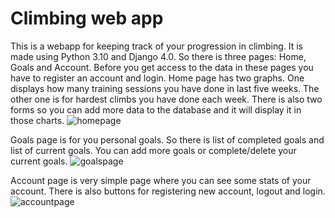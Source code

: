 # Climbing web app
This is a webapp for keeping track of your progression in climbing. It is made using Python 3.10 and Django 4.0. So there is three pages: Home, Goals and Account. Before you get 
access to the data in these pages you have to register an account and login. Home page has two graphs. One displays how many training sessions you have done in last five weeks.
The other one is for hardest climbs you have done each week. There is also two forms so you can add more data to the database and it will display it in those charts. 
![homepage](https://user-images.githubusercontent.com/55877751/150635464-b2f46633-cd2d-40f4-982c-b447dc7ccb5b.png)

Goals page is for you personal goals. So there is list of completed goals and list of current goals. You can add more goals or complete/delete your current goals.
![goalspage](https://user-images.githubusercontent.com/55877751/150635489-9297f4cf-1ccd-43a0-bb54-887d0bfb0196.png)

Account page is very simple page where you can see some stats of your account. There is also buttons for registering new account, logout and login.
![accountpage](https://user-images.githubusercontent.com/55877751/150635532-4d2296a9-1ed3-4c7c-8569-b87c299cd678.png)
